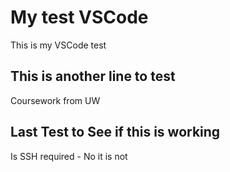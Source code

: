 # My test VSCode
This is my VSCode test

## This is another line to test
Coursework from UW

## Last Test to See if this is working
Is SSH required - No it is not
